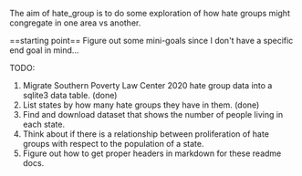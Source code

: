 The aim of hate_group is to do some exploration of how hate groups might congregate in one area vs another.

==starting point==
Figure out some mini-goals since I don't have a specific end goal in mind...

TODO:
1. Migrate Southern Poverty Law Center 2020 hate group data into a sqlite3 data table. (done)
2. List states by how many hate groups they have in them. (done)
3. Find and download dataset that shows the number of people living in each state.
4. Think about if there is a relationship between proliferation of hate groups with respect to the population of a state.
5. Figure out how to get proper headers in markdown for these readme docs.

